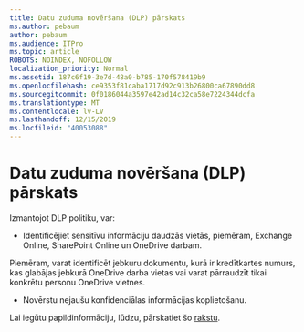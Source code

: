 ```yaml
---
title: Datu zuduma novēršana (DLP) pārskats
ms.author: pebaum
author: pebaum
ms.audience: ITPro
ms.topic: article
ROBOTS: NOINDEX, NOFOLLOW
localization_priority: Normal
ms.assetid: 187c6f19-3e7d-48a0-b785-170f578419b9
ms.openlocfilehash: ce9353f81caba1717d92c913b26800ca67890dd8
ms.sourcegitcommit: 0f0186044a3597e42ad14c32ca58e7224344dcfa
ms.translationtype: MT
ms.contentlocale: lv-LV
ms.lasthandoff: 12/15/2019
ms.locfileid: "40053088"
---
```

# <a name="data-loss-prevention-dlp-overview"></a>Datu zuduma novēršana (DLP) pārskats

Izmantojot DLP politiku, var:

- Identificējiet sensitīvu informāciju daudzās vietās, piemēram, Exchange Online, SharePoint Online un OneDrive darbam.


Piemēram, varat identificēt jebkuru dokumentu, kurā ir kredītkartes numurs, kas glabājas jebkurā OneDrive darba vietas vai varat pārraudzīt tikai konkrētu personu OneDrive vietnes.

- Novērstu nejaušu konfidenciālas informācijas koplietošanu.


Lai iegūtu papildinformāciju, lūdzu, pārskatiet šo [rakstu](https://docs.microsoft.com/office365/securitycompliance/data-loss-prevention-policies).


